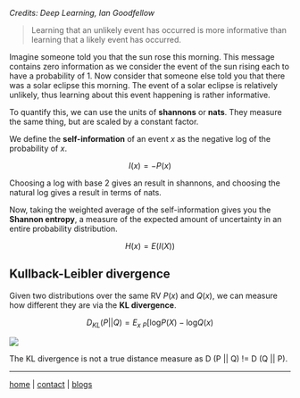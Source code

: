 *Credits: Deep Learning, Ian Goodfellow*

> Learning that an unlikely event has occurred is more informative than learning that a likely event has occurred.

Imagine someone told you that the sun rose this morning. This message contains zero information as we consider the event of the sun rising each to have a probability of 1. Now consider that someone else told you that there was a solar eclipse this morning. The event of a solar eclipse is relatively unlikely, thus learning about this event happening is rather informative.

To quantify this, we can use the units of **shannons** or **nats**. They measure the same thing, but are scaled by a constant factor.

We define the **self-information** of an event $x$ as the negative log of the probability of $x$.

$$ I(x) = -P(x) $$

Choosing a log with base 2 gives an result in shannons, and choosing the natural log gives a result in terms of nats.

Now, taking the weighted average of the self-information gives you the **Shannon entropy**, a measure of the expected amount of uncertainty in an entire probability distribution.

$$ H(x) = E(I(X)) $$

## Kullback-Leibler divergence

Given two distributions over the same RV $P(x)$ and $Q(x)$, we can measure how different they are via the **KL divergence**. 

$$ D_{KL}(P||Q) = E_{x ~ P}[\text{log} P(X) - \text{log} Q(x)$$

![](https://i.imgur.com/cpYL0Jc.png)

The KL divergence is not a true distance measure as D (P || Q) != D (Q || P).

---

[home](/index.html) | [contact](/contact.html) | [blogs](/blogs/index.html)